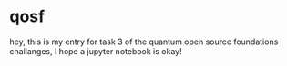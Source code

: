 # qosf

hey, this is my entry for task 3 of the quantum open source foundations challanges, I hope a jupyter notebook is okay!
